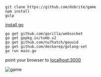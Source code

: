 ```
git clone https://github.com/dobrite/game
npm install
gulp
```

[install go](http://golang.org/doc/install)

```
go get github.com/gorilla/websocket
go get gopkg.in/tomb.v2
go get github.com/nu7hatch/gouuid
go get github.com/deckarep/golang-set
go run main.go
```

point your browser to [localhost:3000](http://localhost:3000)

![game](http://i.imgur.com/2ZNUEFO.png "game")
